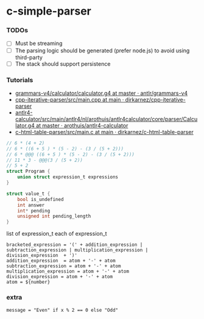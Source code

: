 c-simple-parser
===============
### TODOs
- [ ] Must be streaming
- [ ] The parsing logic should be generated (prefer node.js) to avoid using third-party
- [ ] The stack should support persistence

### Tutorials
- [grammars-v4/calculator/calculator.g4 at master · antlr/grammars-v4](https://github.com/antlr/grammars-v4/blob/master/calculator/calculator.g4)
- [cpp-iterative-parser/src/main.cpp at main · dirkarnez/cpp-iterative-parser](https://github.com/dirkarnez/cpp-iterative-parser/blob/main/src/main.cpp)
- [antlr4-calculator/src/main/antlr4/nl/arothuis/antlr4calculator/core/parser/Calculator.g4 at master · arothuis/antlr4-calculator](https://github.com/arothuis/antlr4-calculator/blob/master/src/main/antlr4/nl/arothuis/antlr4calculator/core/parser/Calculator.g4)
- [c-html-table-parser/src/main.c at main · dirkarnez/c-html-table-parser](https://github.com/dirkarnez/c-html-table-parser/blob/main/src/main.c)

```c
// 6 * (4 + 2)
// 6 * ((6 + 5 ) * (5 - 2) - (3 / (5 + 2)))
// 6 * @@@ ((6 + 5 ) * (5 - 2) - (3 / (5 + 2)))
// 11 * 3 - @@@(3 / (5 + 2))
// 5 + 2 
struct Program {
    union struct expression_t expressions
}

struct value_t {
    bool is_undefined
    int answer
    int* pending
    unsigned int pending_length
}
```

list of expression_t
each of expression_t 



```
bracketed_expression = '(' + addition_expression | subtraction_expression | multiplication_expression | division_expression  + ')'
addition_expression  = atom + '-' + atom
subtraction_expression = atom + '-' + atom
multiplication_expression = atom + '-' + atom
division_expression = atom + '-' + atom
atom = ${number}
```

### extra
```
message = "Even" if x % 2 == 0 else "Odd"
```